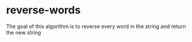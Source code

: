 # reverse-words
The goal of this algorithm is to reverse every word in the string and return the new string

